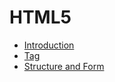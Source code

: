 HTML5
===

-	[Introduction](HTML5/Introduction.md)
-	[Tag](/HTML5/Tag.md)
-	[Structure and Form](/HTML5/Structure-and-Form.md)
